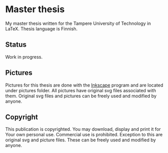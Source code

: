 # Master thesis

My master thesis written for the Tampere University of Technology in LaTeX. Thesis language is Finnish.


## Status

Work in progress.


## Pictures

Pictures for this thesis are done with the [Inkscape](https://inkscape.org/en/) program and are located under pictures folder. All pictures have original svg files associated with them. Original svg files and pictures can be freely used and modified by anyone.


## Copyright

This publication is copyrighted. You may download, display and print it for Your own personal use. Commercial use is prohibited. Exception to this are original svg and picture files. These can be freely used and modified by anyone.
